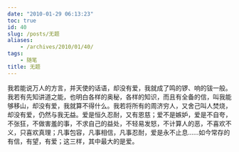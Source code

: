 ```yaml
---
date: "2010-01-29 06:13:23"
toc: true
id: 40
slug: /posts/无题
aliases:
    - /archives/2010/01/40/
tags:
    - 随笔
title: 无题
---
```


我若能说万人的方言，并天使的话语，却没有爱，我就成了鸣的锣、响的钹一般。我若有先知讲道之能，也明白各样的奥秘，各样的知识，而且有全备的信，叫我能够移山，却没有爱，我就算不得什么。我若将所有的周济穷人，又舍己叫人焚烧，却没有爱，仍然与我无益。爱是恒久忍耐，又有恩慈；爱不是嫉妒，爱是不自夸，不张狂，不做害羞的事，不求自己的益处，不轻易发怒，不计算人的恶，不喜欢不义，只喜欢真理；凡事包容，凡事相信，凡事忍耐，爱是永不止息……如今常存的有信，有望，有爱；这三样，其中最大的是爱。